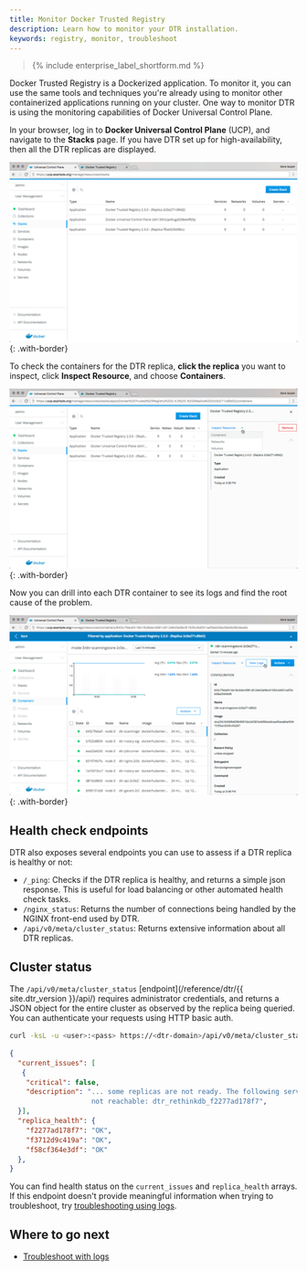 ```yaml
---
title: Monitor Docker Trusted Registry
description: Learn how to monitor your DTR installation.
keywords: registry, monitor, troubleshoot
---
```


>{% include enterprise_label_shortform.md %}

Docker Trusted Registry is a Dockerized application. To monitor it, you can
use the same tools and techniques you're already using to monitor other
containerized applications running on your cluster. One way to monitor
DTR is using the monitoring capabilities of Docker Universal Control Plane.

In your browser, log in to **Docker Universal Control Plane** (UCP), and
navigate to the **Stacks** page.
If you have DTR set up for high-availability, then all the DTR replicas are
displayed.

![](../../images/monitor-1.png){: .with-border}

To check the containers for the DTR replica, **click the replica** you want
to inspect, click **Inspect Resource**, and choose **Containers**.

![](../../images/monitor-2.png){: .with-border}

Now you can drill into each DTR container to see its logs and find the root
cause of the problem.

![](../../images/monitor-3.png){: .with-border}

## Health check endpoints

DTR also exposes several endpoints you can use to assess if a DTR replica
is healthy or not:

* `/_ping`: Checks if the DTR replica is healthy, and
returns a simple json response. This is useful for load balancing or other
automated health check tasks.
* `/nginx_status`: Returns the number of connections being handled by the
NGINX front-end used by DTR.
* `/api/v0/meta/cluster_status`: Returns extensive information about all DTR
replicas.

## Cluster status

The `/api/v0/meta/cluster_status` [endpoint](/reference/dtr/{{ site.dtr_version
}}/api/) requires administrator credentials, and returns a JSON object for the
entire cluster as observed by the replica being queried. You can authenticate
your requests using HTTP basic auth.

```bash
curl -ksL -u <user>:<pass> https://<dtr-domain>/api/v0/meta/cluster_status
```

```json
{
  "current_issues": [
   {
    "critical": false,
    "description": "... some replicas are not ready. The following servers are
                    not reachable: dtr_rethinkdb_f2277ad178f7",
  }],
  "replica_health": {
    "f2277ad178f7": "OK",
    "f3712d9c419a": "OK",
    "f58cf364e3df": "OK"
  },
}
```

You can find health status on the `current_issues` and `replica_health` arrays.
If this endpoint doesn't provide meaningful information when trying to
troubleshoot, try [troubleshooting using logs](troubleshoot-with-logs.md).

## Where to go next

- [Troubleshoot with logs](troubleshoot-with-logs.md)
